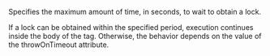 Specifies the maximum amount of time, in seconds, to wait to obtain a lock.

If a lock can be obtained within the specified period, execution continues inside the body of the tag. Otherwise, the behavior depends on the value of the throwOnTimeout attribute.
